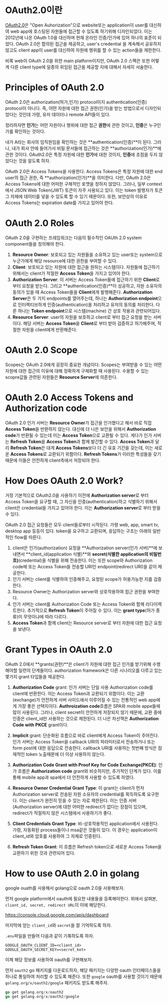 # OAuth2.0이란
[OAuth2.0](https://www.rfc-editor.org/rfc/rfc6749)은 "Open Auhorization"으로 website또는 application이 user를 대신하여 web app에 호스팅된 자원들에 접근할 수 있도록 하기위해 디자인되었다. 이는 2012년에 나온 OAuth 1.0을 대신하며 현재 온라인 인증/인가에 있어 하나의 표준이 되었다. OAuth 2.0은 합의된 접근을 제공하고, user's credential 을 계속해서 공유하지않고도 client app이 user를 대신하여 자원에 행위를 할 수 있는 action들을 제한한다.

비록 web이 OAuth 2.0을 위한 main platform이지만, OAuth 2.0 스펙은 또한 어떻게 다른 client type에 일종의 위임된 접근을 제공할 지에 대해서 자세히 서술한다.

# Principles of OAuth 2.0
OAuth 2.0은 authorization(허가,인가) protocol이지 authentication(인증) protocol이 아니다. 즉, 어떤 자원에 대한 접근 권한(인가)을 받는 방법으로서 디자인되었다는 것인데 가령, 유저 데이터나 remote API들이 있다.

정리하자면 **인가**는 어떤 자원이나 행위에 대한 접근 **권한**에 관한 것이고, **인증**은 누구인가를 확인하는 것이다.

내가 A라는 회사의 임직원임을 확인하는 것은 **authentication(인증)**이 된다. 그러나, 내가 회사 안에 들어가서 비밀 문서들에 접근하는 것은 **authorization(인가)**에 관한 것이다. OAuth2.0은 특정 자원에 대한 **인가**에 대한 것이지, **인증**에 초점을 두지 않았다는 것을 알도록 하자.

OAuth 2.0은 Access Tokens을 사용한다. Access Tokens은 특정 자원에 대한 end user의 접근 권한, 즉 **authorization(인가)**을 의미한다. 다만, OAuth 2.0은 Access Tokens에 대한 어떠한 구체적인 포맷을 정하지 않았다. 그러나, 일부 context에서 JSON Web Token(JWT) 토큰이 자주 사용되고 있다. 이는 token 발행자가 토큰 그 자체에 데이터를 넣을 수 있도록 할 수 있기 때문이다. 또한, 보안상의 이유로 Access Tokens는 expiration date를 가지고 있어야 한다.

# OAuth 2.0 Roles
OAuth 2.0을 구현하는 프레임워크는 다음의 필수적인 OAUth 2.0 system component들을 정의해야 한다.

1. **Resource Owner**: 보호되고 있는 자원들을 소유하고 있는 user또는 system으로 누군가에게 해당 resource에 대한 권한을 부여할 수 있다.
2. **Client**: 보호되고 있는 자원에 대한 접근을 원하는 시스템이다. 자원들에 접근하기 위해서는 client가 적절한 **Access Token**을 가지고 있어야 한다.
3. **Authorization Server**: 이 서버는 Access Token들에 접근하기 위한 **Client**로부터 요청을 받는다. 그리고 **authentication(인증)**이 성공하고, 자원 소유자의 동의가 있을 때 Access Token들을 **Client**에게 발행해준다. **Authorization Server**은 두 가지 endpoints를 열어주는데, 하나는 **Authorization endpoint**으로 인터렉티브하게 인증(authentication)을 처리하고 유저의 동의를 처리한다. 다른 하나는 **Token endpoint**으로 시스템(machine) 간 상호 작용과 관련되어있다.
4. **Resource Server**: user의 자원을 보호하고 client로 부터 접근 요청을 받는 서버이다. 해당 서버는 **Access Token**을 **Client**로 부터 받아 검증하고 허가해주며, 적절한 자원을 client에게 반환해준다.

# OAuth 2.0 Scope
Scopes는 OAuth 2.0에게 굉장히 중요한 개념이다. Scopes는 부여받을 수 있는 어떤 자원에 대한 접근의 이유에 대해 정확하게 구체화할 때 사용된다. 수용할 수 있는 scopre값들 관련된 자원들은 **Resource Server**에 의존한다.

# OAuth 2.0 Access Tokens and Authorization code
OAuth 2.0 인가 서버는 **Resource Owner**가 접근을 인가했다고 해서 바로 직접 **Access Token**을 반환하지 않는다. 대신에 더 나은 보안을 위해서 **Authorization code**가 반환될 수 있는데 이는 **Access Token**으로 교환될 수 있다. 게다가 인가 서버는 **Refresh Token**을 **Access Token**과 함께 발간할 수 있다. **Access Token**과 달리 **Refresh Token**은 대게 **Access Tokens**보다 더 긴 유효 기간을 갖는데, 이는 새로운 **Access Tokens**로 교환되기 위함이다. **Refresh Tokens**가 이러한 특성들을 갖기 때문에 이들은 안전하게 client측에서 저장되야 한다.

# How Does OAuth 2.0 Work?
거정 기본적으로 OAuth2.0을 사용하기 이전에 **Authorization server**로 부터 Access Token을 요구할 때, 그 자신을 인증(authentication)하고 식별하기 위해서 client은 credential을 가지고 있어야 한다. 이는 **Authorization server**로 부터 받을 수 있다. 

OAuth 2.0 접근 요청들은 모두 client들로부터 시작된다. 가령 web, app, smart tv, desktop app 등등이 있다. token을 요구하고 교환되며, 응답하는 구조는 아래의 일반적인 flow를 따른다.

1. client은 인가(authorization) 요청을 **Authorization server(인가 서버)**에 보내면서 **client_id(application 식별)**와 **secret(식별한 application의 비밀번호)**(credential)을 식별을 위해 전송한다. 이는 또한 scope와  Authorization code에 또는 Access Token을 전송할 URI인 endpoint(redirect URI)을 같이 제공한다.
2. 인기 서버는 client를 식별하여 인증해주고, 요청된 scope가 허용가능한 지를 검증한다.
3. Resource Owner는 Authorization server와 상호작용하여 접근 권한을 부여한다.
4. 인가 서버는 client를 Authorization Code 또는 Access Token와 함께 리다이렉트한다. 추가적으로 **Refresh Token**이 주어질 수 있다. 이는 **grant type**(허가 종류)이 무엇이냐에 따라 다르다.
5. **Access Token**과 함께 client는 Resource server로 부터 자원에 대한 접근 요청을 보낸다.

# Grant Types in OAuth 2.0
OAuth 2.0에서 **grants(권한)**은 client가 자원에 대한 접근 인가를 받기위해 수행해야할 일련의 단계들이다. authorization framework은 다른 시나리오를 다루고 있는 몇가지 grant 타입들을 제공한다.

1. **Authorization Code** grant: 인가 서버는 단일 사용 Authorization code를 client에 반환한다. 이는 Access Token과 교환되기 위함이다. 이는 교환(exchange)가 안전하게 서버 사이드에서 이루어질 수 있는 전통적인 web app에게 가장 좋은 선택지이다. **Authroization code**흐름은 SPA와 mobile appe들에 많이 사용된다. 그러나, client secret이 안전하게 저장되지 않기 때문에, 교환 중에 인증은 client_id만 사용하는 것으로 제한된다. 더 나은 차선책은 **Authorization Code with PKCE** grant이다.

2. **Implicit** grant: 단순화된 흐름으로 바로 client에게 Access Token이 주어진다. 인가 서버는 Access Token을 callback URI의 파라미터로서 전송하거나 또는 form post에 대한 응답으로 전송한다. callback URI를 사용하는 첫번째 방식은 잠재적인 token 노출때문에 더 이상 사용하지 않는다.

3. **Authorization Code Grant with Proof Key for Code Exchange(PKCE)**: 인가 흐름은 **Authorization code** grant와 비슷하지만, 추가적인 단계가 있다. 이를 통해 mobile app과 spa에서 더 안전하게 사용할 수 있도록 하였다.

4. **Resource Owner Credential Grant Type**: 이 grant는 client가 먼저 Authorization server로 전송된 자원 소유자의 credential를 획득하도록 요구한다. 이는 client가 완전히 믿을 수 있는 자로 제한된다. 이는 인증 서버(Authorization server)에 대한 어떠한 redirect가 없다는 장점이 있으며, redirect가 적절하지 않은 시스템에서 사용하기가 좋다.

5. **Client Credentials Grant Type**: 비-상호작용적인 application에서 사용된다. 가령, 자동화된 process들이나 msa같은 것들이 있다. 이 경우는 application이 client_id와 암호를 사용하여 그 자체로 인증된다.

6. **Refresh Token Grant**: 이 흐름은 Refresh token으로 새로운 Access Token을 교환하기 위한 것과 관련되어 있다.

# How to use OAuth 2.0 in golang
google ouath를 사용해서 golang으로 oauth 2.0을 사용해보자.

먼저 google platform에서 oauth에 필요한 내용들을 등록해야한다. 위애서 살펴본, `client_id, secret, redirect URL`이 이에 해당한다.

https://console.cloud.google.com/apis/dashboard

마지막에 얻는 `client_id`와 `secret`을 잘 기억하도록 하자.

`.env`파일을 만들어 다음과 같이 기록하도록 하자.
```env
GOOGLE_OAUTH_CLIENT_ID=<client_id>
GOOGLE_OAUTH_SECRET_KEY=<secret_ket>
```

이제 해당 정보를 사용하여 oauth를 구현해보자.

먼저 `oauth2` go 패키지를 다운로드하자, 해당 패키지는 다양한 oauth 인터페이스들을 하나로 통일하여 처리할 수 있도록 해준다. 또한 `google` oauth를 사용할 것이기 때문에 `golang.org/x/oauth2/google` 패키지도 받도록 해주자.

```go
go get golang.org/x/oauth2
go get golang.org/x/oauth2/google
```
